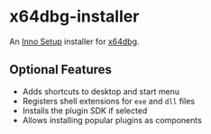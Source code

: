 x64dbg-installer
================

An [Inno Setup] installer for [x64dbg].


Optional Features
-----------------

- Adds shortcuts to desktop and start menu
- Registers shell extensions for `exe` and `dll` files
- Installs the plugin SDK if selected
- Allows installing popular plugins as components


[Inno Setup]:http://www.jrsoftware.org/isinfo.php
[x64dbg]:https://github.com/x64dbg/x64dbg
